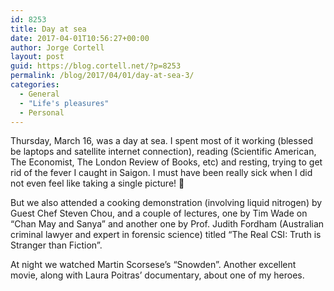 ```yaml
---
id: 8253
title: Day at sea
date: 2017-04-01T10:56:27+00:00
author: Jorge Cortell
layout: post
guid: https://blog.cortell.net/?p=8253
permalink: /blog/2017/04/01/day-at-sea-3/
categories:
  - General
  - "Life's pleasures"
  - Personal
---
```

Thursday, March 16, was a day at sea. I spent most of it working (blessed be laptops and satellite internet connection), reading (Scientific American, The Economist, The London Review of Books, etc) and resting, trying to get rid of the fever I caught in Saigon. I must have been really sick when I did not even feel like taking a single picture! 🙂

But we also attended a cooking demonstration (involving liquid nitrogen) by Guest Chef Steven Chou, and a couple of lectures, one by Tim Wade on “Chan May and Sanya” and another one by Prof. Judith Fordham (Australian criminal lawyer and expert in forensic science) titled “The Real CSI: Truth is Stranger than Fiction”.

At night we watched Martin Scorsese’s “Snowden”. Another excellent movie, along with Laura Poitras’ documentary, about one of my heroes.